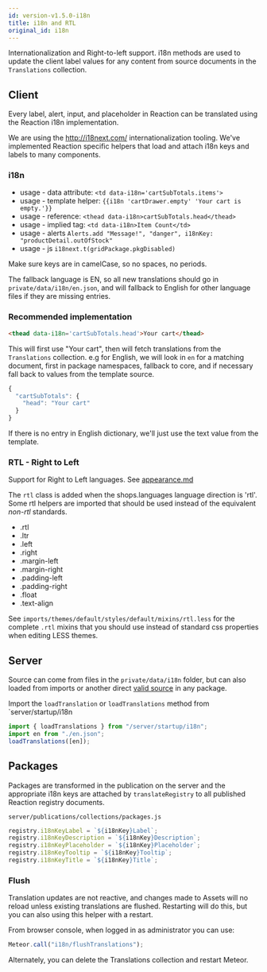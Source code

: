 ```yaml
---
id: version-v1.5.0-i18n
title: i18n and RTL
original_id: i18n
---
```

    
Internationalization and Right-to-left support. i18n methods are used to update the client label values for any content from source documents in the `Translations` collection.

## Client

Every label, alert, input, and placeholder in Reaction can be translated using the Reaction i18n implementation.

We are using the <http://i18next.com/> internationalization tooling.  We've implemented Reaction specific helpers that load and attach i18n keys and labels to many components.

### i18n

-   usage - data attribute: `<td data-i18n='cartSubTotals.items'>`
-   usage - template helper: `{{i18n 'cartDrawer.empty' 'Your cart is empty.'}}`
-   usage - reference:  `<thead data-i18n>cartSubTotals.head</thead>`
-   usage - implied tag: `<td data-i18n>Item Count</td>`
-   usage - alerts `Alerts.add "Message!", "danger", i18nKey: "productDetail.outOfStock"`
-   usage - js `i18next.t(gridPackage.pkgDisabled)`

Make sure keys are in camelCase, so no spaces, no periods.

The fallback language is EN, so all new translations should go in `private/data/i18n/en.json`, and will fallback to English for other language files if they are missing entries.

### Recommended implementation

```html
<thead data-i18n='cartSubTotals.head'>Your cart</thead>
```

This will first use "Your cart", then will fetch translations from the `Translations` collection. e.g for English, we will look in `en` for a matching document, first in package namespaces, fallback to core, and if necessary fall back to values from the template source.

```js
{
  "cartSubTotals": {
    "head": "Your cart"
  }
}
```

If there is no entry in English dictionary, we'll just use the text value from the template.

### RTL - Right to Left

Support for Right to Left languages.  See [appearance.md](appearance.md)

The `rtl` class is added when the shops.languages language direction is 'rtl'.  Some rtl helpers are imported that should be used instead of the equivalent _non-rtl_ standards.

-   .rtl
-   .ltr
-   .left
-   .right
-   .margin-left
-   .margin-right
-   .padding-left
-   .padding-right
-   .float
-   .text-align

See `imports/themes/default/styles/default/mixins/rtl.less` for the complete `.rtl` mixins that you should use instead of standard css properties when editing LESS themes.

## Server

Source can come from files in the `private/data/i18n` folder, but can also loaded from
imports or another direct [valid source](http://i18next.com/docs/jsons/) in any package.

Import the `loadTranslation` or `loadTranslations` method from
\`server/startup/i18n

```js
import { loadTranslations } from "/server/startup/i18n";
import en from "./en.json";
loadTranslations([en]);
```

## Packages

Packages are transformed in the publication on the server and the appropriate i18n keys are attached by `translateRegistry` to all published Reaction registry documents.

`server/publications/collections/packages.js`

```js
registry.i18nKeyLabel = `${i18nKey}Label`;
registry.i18nKeyDescription = `${i18nKey}Description`;
registry.i18nKeyPlaceholder = `${i18nKey}Placeholder`;
registry.i18nKeyTooltip = `${i18nKey}Tooltip`;
registry.i18nKeyTitle = `${i18nKey}Title`;
```

### Flush

Translation updates are not reactive, and changes made to Assets will no reload unless existing translations are flushed. Restarting will do this, but you can also using this helper with a restart.

From browser console, when logged in as administrator you can use:

```js
Meteor.call("i18n/flushTranslations");
```

Alternately, you can delete the Translations collection and restart Meteor.
